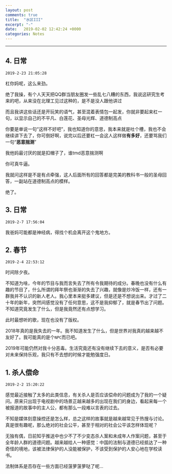 ```yaml
---
layout: post
comments: true
title:  "水区III"
excerpt: "-"
date:   2019-02-02 12:42:24 +0000
categories: Notes
---
```


<script type="text/javascript"
  src="https://cdn.mathjax.org/mathjax/latest/MathJax.js?config=TeX-AMS-MML_HTMLorMML">
</script>
---

## 4. 日常

`2019-2-23 21:05:28`

杠你妈呢，这么来劲。

绝了我操，有个人天天把QQ群当朋友圈发一些乱七八糟的东西，我说这研究生考来的吧，从来没在北理工见过这种的，是不是没人跟他讲过

而且我讲这些话还是开玩笑的语气，甚至混着表情包一起发，你就非要起来杠一句，以显示自己的不平凡、白莲花、圣母光辉、道德制高点

你要是单说一句“这样不好吧”，我也知道你的意思，我本来就是吐个槽，我也不会继续讲下去了，你可倒好啊，说完以后还要杠一会这人这样做**有多好**，还要骂我们一句“**恶意揣测**”

我他妈最讨厌的就是扣帽子了，谁tmd恶意揣测啊

你可真牛逼。

我就问这样是不是有点牵强，这人后面所有的回答都是完美的教科书一般的圣母回答，一副站在道德制高点的模样。

绝了。



## 3. 日常

`2019-2-7 17:56:04`

我爸妈可能都是神经病，得找个机会离开这个鬼地方。





## 2. 春节

`2019-2-4 22:53:12`

时间除夕夜。

不知道为啥，今年的节目与我而言失去了所有令我期待的成分。春晚也没有什么有趣的节目了，什么所谓的拜年祭也渐渐的失去了兴趣，就像是炒冷饭一样，还有一群我并不认识的新人老人。我心里本来挺多建议，但是还是不想说出来。才过了二十年的新年，突然间感觉没有了任何意思，这不是我抑郁了，就是春节出了问题。不知道究竟发生了什么，但是我竟然还有点想学习。

此时最想听的歌，现在也没有了版权。

2018年真的是我失去的一年。我不知道发生了什么，但是世界对我真的越来越不友好了。我可能真的是个`NPC`而已吧。

2019年可能仍然对我十分恶毒。生活究竟还有没有继续下去的意义，是否有必要对未来保持乐观，我只有不去想的时候才能勉强度日。



## 1. 杀人偿命

`2019-2-2 15:20:22`

感觉最近接触了太多的此类信息，有关杀人是否应该偿命的问题成为了我的一个疑问。原来只出现于电视剧中的场景正越来越多的出现在我们的身边，看起来每一个被报道的故事中的主人公，都有那么一段难以言表的过去。

不知是媒体刻意操控还是怎么样，总之这样的故事就是越来越常见于热搜与讨论。真是很有趣呢，那么绝对的社会公平，甚至于相对的社会公平该怎样体现呢？

无独有偶，日前知乎推送中也少不了不少变态杀人案和未成年人作案问题，甚至于全年龄人群的道德问题。越来越给人一种感觉：中国的法制与道德已经抵达了一种奇怪的境地，该被法律保护的人没能被保护，不该受到保护的人安心地在学校读书。

法制体系是否存在一些方面已经菠萝菠萝哒了呢...